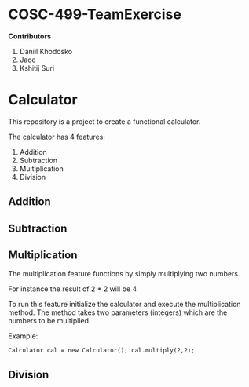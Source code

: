 # COSC-499-TeamExercise

**Contributors**

1. Daniil Khodosko
2. Jace 
3. Kshitij Suri

# Calculator

This repository is a project to create a functional calculator. 

The calculator has 4 features:
1. Addition
2. Subtraction
3. Multiplication
4. Division

## Addition

## Subtraction

## Multiplication
The multiplication feature functions by simply multiplying two numbers. 

For instance the result of 2 * 2 will be 4

To run this feature initialize the calculator and execute the multiplication method. The method takes two parameters (integers) which are the numbers to be multiplied.

Example:

``
Calculator cal = new Calculator();
cal.multiply(2,2);
``

## Division
